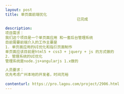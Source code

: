 ```yaml
---                
layout: post       
title: 单页面前端优化
                                已完成
           
description: 
项目需求：
我们这个项目是一个单页面应用 和一套后台管理系统
目前需要前端介入的工作主要是
1. 单页面应用的UI优化和指引页面制作
单页面应该目前是html5 + css3 + jquery + js 的方式做的 
2. 管理系统的UI优化 
管理系统是node.js+angularjs 1.x做的

人员要求：
优先考虑广州本地的开发者，时间充裕
     
contenturl: https://pro.lagou.com/project/2906.html      
---                 
```

